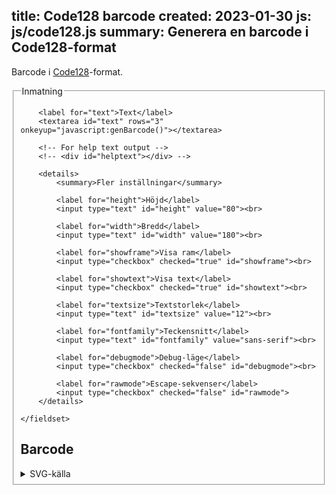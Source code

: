 title: Code128 barcode
created: 2023-01-30
js: js/code128.js
summary: Generera en barcode i Code128-format
---

Barcode i [Code128](https://en.wikipedia.org/wiki/Code_128)-format.

<form id="barcodeform" onchange="javascript:genBarcode()">
    <fieldset>
        <legend>Inmatning</legend>

        <label for="text">Text</label>
        <textarea id="text" rows="3" onkeyup="javascript:genBarcode()"></textarea>

        <!-- For help text output -->
        <!-- <div id="helptext"></div> -->

        <details>
            <summary>Fler inställningar</summary>

            <label for="height">Höjd</label>
            <input type="text" id="height" value="80"><br>

            <label for="width">Bredd</label>
            <input type="text" id="width" value="180"><br>

            <label for="showframe">Visa ram</label>
            <input type="checkbox" checked="true" id="showframe"><br>

            <label for="showtext">Visa text</label>
            <input type="checkbox" checked="true" id="showtext"><br>

            <label for="textsize">Textstorlek</label>
            <input type="text" id="textsize" value="12"><br>

            <label for="fontfamily">Teckensnitt</label>
            <input type="text" id="fontfamily" value="sans-serif"><br>
            
            <label for="debugmode">Debug-läge</label>
            <input type="checkbox" checked="false" id="debugmode"><br>
            
            <label for="rawmode">Escape-sekvenser</label>
            <input type="checkbox" checked="false" id="rawmode">
        </details>

    </fieldset>
</form>


## Barcode

<div id="barcode"></div>

<details>
    <summary>SVG-källa</summary>
    <code id="svgsource"></code>
</details>

